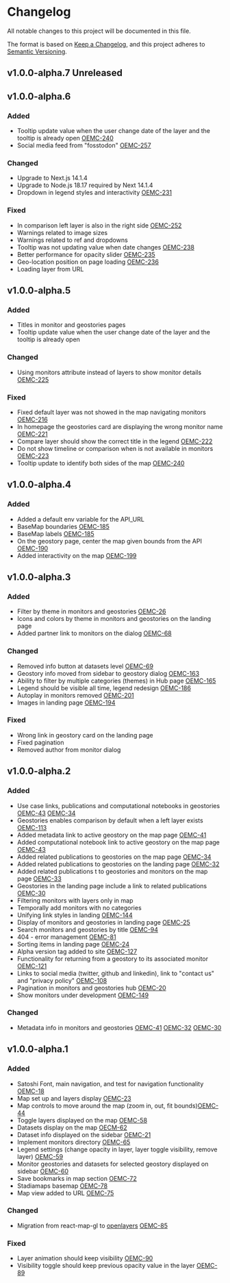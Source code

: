 # Changelog

All notable changes to this project will be documented in this file.

The format is based on [Keep a Changelog](https://keepachangelog.com/en/1.0.0/),
and this project adheres to [Semantic Versioning](https://semver.org/spec/v2.0.0.html).

## v1.0.0-alpha.7 Unreleased

## v1.0.0-alpha.6

### Added

- Tooltip update value when the user change date of the layer and the tooltip is already open [OEMC-240](https://vizzuality.atlassian.net/browse/OEMC-240)
- Social media feed from "fosstodon" [OEMC-257](https://vizzuality.atlassian.net/browse/OEMC-257)

### Changed

- Upgrade to Next.js 14.1.4
- Upgrade to Node.js 18.17 required by Next 14.1.4
- Dropdown in legend styles and interactivity [OEMC-231](https://vizzuality.atlassian.net/browse/OEMC-231)

### Fixed

- In comparison left layer is also in the right side [OEMC-252](https://vizzuality.atlassian.net/browse/OEMC-252)
- Warnings related to image sizes
- Warnings related to ref and dropdowns
- Tooltip was not updating value when date changes [OEMC-238](https://vizzuality.atlassian.net/browse/OEMC-238)
- Better performance for opacity slider [OEMC-235](https://vizzuality.atlassian.net/browse/OEMC-235)
- Geo-location position on page loading [OEMC-236](https://vizzuality.atlassian.net/browse/OEMC-236)
- Loading layer from URL

## v1.0.0-alpha.5

### Added

- Titles in monitor and geostories pages
- Tooltip update value when the user change date of the layer and the tooltip is already open

### Changed

- Using monitors attribute instead of layers to show monitor details [OEMC-225](https://vizzuality.atlassian.net/browse/OEMC-225)

### Fixed

- Fixed default layer was not showed in the map navigating monitors [OEMC-216](https://vizzuality.atlassian.net/browse/OEMC-216)
- In homepage the geostories card are displaying the wrong monitor name [OEMC-221](https://vizzuality.atlassian.net/browse/OEMC-221)
- Compare layer should show the correct title in the legend [OEMC-222](https://vizzuality.atlassian.net/browse/OEMC-222)
- Do not show timeline or comparison when is not available in monitors [OEMC-223](https://vizzuality.atlassian.net/browse/OEMC-223)
- Tooltip update to identify both sides of the map [OEMC-240](https://vizzuality.atlassian.net/browse/OEMC-240)

## v1.0.0-alpha.4

### Added

- Added a default env variable for the API_URL
- BaseMap boundaries [OEMC-185](https://vizzuality.atlassian.net/browse/OEMC-185)
- BaseMap labels [OEMC-185](https://vizzuality.atlassian.net/browse/OEMC-185)
- On the geostory page, center the map given bounds from the API [OEMC-190](https://vizzuality.atlassian.net/browse/OEMC-190)
- Added interactivity on the map [OEMC-199](https://vizzuality.atlassian.net/browse/OEMC-199)

## v1.0.0-alpha.3

### Added

- Filter by theme in monitors and geostories [OEMC-26](https://vizzuality.atlassian.net/browse/OEMC-26)
- Icons and colors by theme in monitors and geostories on the landing page
- Added partner link to monitors on the dialog [OEMC-68](https://vizzuality.atlassian.net/browse/OEMC-68)

### Changed

- Removed info button at datasets level [OEMC-69](https://vizzuality.atlassian.net/browse/OEMC-69)
- Geostory info moved from sidebar to geostory dialog [OEMC-163](https://vizzuality.atlassian.net/browse/OEMC-163)
- Ability to filter by multiple categories (themes) in Hub page [OEMC-165](https://vizzuality.atlassian.net/browse/OEMC-165)
- Legend should be visible all time, legend redesign [OEMC-186](https://vizzuality.atlassian.net/browse/OEMC-186)
- Autoplay in monitors removed [OEMC-201](https://vizzuality.atlassian.net/browse/OEMC-201)
- Images in landing page [OEMC-194](https://vizzuality.atlassian.net/browse/OEMC-194)

### Fixed

- Wrong link in geostory card on the landing page
- Fixed pagination
- Removed author from monitor dialog

## v1.0.0-alpha.2

### Added

- Use case links, publications and computational notebooks in geostories [OEMC-43](https://vizzuality.atlassian.net/browse/OEMC-43) [OEMC-34](https://vizzuality.atlassian.net/browse/OEMC-34)
- Geostories enables comparison by default when a left layer exists [OEMC-113](https://vizzuality.atlassian.net/browse/OEMC-113)
- Added metadata link to active geostory on the map page [OEMC-41](https://vizzuality.atlassian.net/browse/OEMC-41)
- Added computational notebook link to active geostory on the map page [OEMC-43](https://vizzuality.atlassian.net/browse/OEMC-43)
- Added related publications to geostories on the map page [OEMC-34](https://vizzuality.atlassian.net/browse/OEMC-34)
- Added related publications to geostories on the landing page [OEMC-32](https://vizzuality.atlassian.net/browse/OEMC-32)
- Added related publications t to geostories and monitors on the map page [OEMC-33](https://vizzuality.atlassian.net/browse/OEMC-33)
- Geostories in the landing page include a link to related publications [OEMC-30](https://vizzuality.atlassian.net/browse/OEMC-30)
- Filtering monitors with layers only in map
- Temporally add monitors with no categories
- Unifying link styles in landing [OEMC-144](https://vizzuality.atlassian.net/browse/OEMC-144)
- Display of monitors and geostories in landing page [OEMC-25](https://vizzuality.atlassian.net/browse/OEMC-25)
- Search monitors and geostories by title [OEMC-94](https://vizzuality.atlassian.net/browse/OEMC-94)
- 404 - error management [OEMC-81](https://vizzuality.atlassian.net/browse/OEMC-81)
- Sorting items in landing page [OEMC-24](https://vizzuality.atlassian.net/browse/OEMC-24)
- Alpha version tag added to site [OEMC-127](https://vizzuality.atlassian.net/browse/OEMC-127)
- Functionality for returning from a geostory to its associated monitor [OEMC-121](https://vizzuality.atlassian.net/browse/OEMC-121)
- Links to social media (twitter, github and linkedin), link to "contact us" and "privacy policy" [OEMC-108](https://vizzuality.atlassian.net/browse/OEMC-108)
- Pagination in monitors and geostories hub [OEMC-20](https://vizzuality.atlassian.net/browse/OEMC-133)
- Show monitors under development [OEMC-149](https://vizzuality.atlassian.net/browse/OEMC-149)

### Changed

- Metadata info in monitors and geostories [OEMC-41](https://vizzuality.atlassian.net/browse/OEMC-41) [OEMC-32](https://vizzuality.atlassian.net/browse/OEMC-32) [OEMC-30](https://vizzuality.atlassian.net/browse/OEMC-30)

## v1.0.0-alpha.1

### Added

- Satoshi Font, main navigation, and test for navigation functionality [OEMC-18](https://vizzuality.atlassian.net/browse/OEMC-18)
- Map set up and layers display [OEMC-23](https://vizzuality.atlassian.net/browse/OEMC-23)
- Map controls to move around the map (zoom in, out, fit bounds)[OEMC-44](https://vizzuality.atlassian.net/browse/OEMC-44)
- Toggle layers displayed on the map [OEMC-58](https://vizzuality.atlassian.net/browse/OEMC-58)
- Datasets display on the map [OECM-62](https://vizzuality.atlassian.net/browse/OEMC-62)
- Dataset info displayed on the sidebar [OEMC-21](https://vizzuality.atlassian.net/browse/OEMC-21)
- Implement monitors directory [OEMC-65](https://vizzuality.atlassian.net/browse/OEMC-65)
- Legend settings (change opacity in layer, layer toggle visibility, remove layer) [OEMC-59](https://vizzuality.atlassian.net/browse/OEMC-59)
- Monitor geostories and datasets for selected geostory displayed on sidebar [OEMC-60](https://vizzuality.atlassian.net/browse/OEMC-60)
- Save bookmarks in map section [OEMC-72](https://vizzuality.atlassian.net/browse/OEMC-72)
- Stadiamaps basemap [OEMC-78](https://vizzuality.atlassian.net/browse/OEMC-78)
- Map view added to URL [OEMC-75](https://vizzuality.atlassian.net/browse/OEMC-75)

### Changed

- Migration from react-map-gl to [openlayers](https://openlayers.org/) [OEMC-85](https://vizzuality.atlassian.net/browse/OEMC-85)

### Fixed

- Layer animation should keep visibility [OEMC-90](https://vizzuality.atlassian.net/browse/OEMC-90)
- Visibility toggle should keep previous opacity value in the layer [OEMC-89](https://vizzuality.atlassian.net/browse/OEMC-89)

